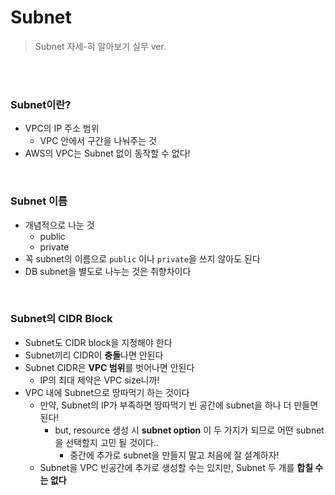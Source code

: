 # Subnet

> Subnet 자세-히 알아보기 실무 ver.

<br>

<br>

### Subnet이란?

- VPC의 IP 주소 범위
  - VPC 안에서 구간을 나눠주는 것
- AWS의 VPC는 Subnet 없이 동작할 수 없다!

<br>

### Subnet 이름

- 개념적으로 나눈 것
  - public
  - private
- 꼭 subnet의 이름으로 `public` 이나 `private`을 쓰지 않아도 된다
- DB subnet을 별도로 나누는 것은 취향차이다

<br>

### Subnet의 CIDR Block

- Subnet도 CIDR block을 지정해야 한다
- Subnet끼리 CIDR이 **충돌**나면 안된다
- Subnet CIDR은 **VPC 범위**를 벗어나면 안된다
  - IP의 최대 제약은 VPC size니까!
- VPC 내에 Subnet으로 땅따먹기 하는 것이다
  - 만약, Subnet의 IP가 부족하면 땅따먹기 빈 공간에 subnet을 하나 더 만들면 된다!
    - but, resource 생성 시 **subnet option** 이 두 가지가 되므로 어떤 subnet을 선택할지 고민 될 것이다..
      - 중간에 추가로 subnet을 만들지 말고 처음에 잘 설계하자!
  - Subnet을 VPC 빈공간에 추가로 생성할 수는 있지만, Subnet 두 개를 **합칠 수는 없다**
